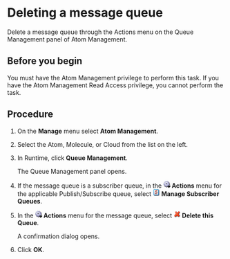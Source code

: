 # Deleting a message queue 

<head>
  <meta name="guidename" content="Integration"/>
  <meta name="context" content="GUID-2937ed5f-fc01-4877-a9c7-7278198f3a53"/>
</head>


Delete a message queue through the Actions menu on the Queue Management panel of Atom Management.

## Before you begin

You must have the Atom Management privilege to perform this task. If you have the Atom Management Read Access privilege, you cannot perform the task.

## Procedure

1.  On the **Manage** menu select **Atom Management**.

2.  Select the Atom, Molecule, or Cloud from the list on the left.

3.  In Runtime, click **Queue Management**.

    The Queue Management panel opens.

4.  If the message queue is a subscriber queue, in the **![](../Images/main-ic-gear-blue-and-arrow-black-16_188e61d7-2204-48ad-b085-15fa4a70615d.jpg) Actions** menu for the applicable Publish/Subscribe queue, select **![](../Images/main-ic-document-with-two-red-checkmarks-16_839b7a6c-7f81-4605-8fea-034697f24074.jpg) Manage Subscriber Queues**.

5.  In the **![](../Images/main-ic-gear-blue-and-arrow-black-16_188e61d7-2204-48ad-b085-15fa4a70615d.jpg) Actions** menu for the message queue, select **![](../Images/main-ic-x-red-stylized-16_5cfc1d0e-0ef7-44cc-bacf-4b4116afca79.jpg) Delete this Queue**.

    A confirmation dialog opens.

6.  Click **OK**.